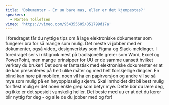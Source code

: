```yaml
---
title: 'Dokumenter - Er uu bare mas, eller er det kjempestas?'
speakers:
  - Morten Tollefsen
vimeo: 'https://vimeo.com/954355605/851799d17a'
---
```


I foredraget får du nyttige tips om å lage elektroniske dokumenter som fungerer bra for så mange som mulig. Det meste vi jobber med er dokumenter, også video, designverktøy som Figma og Slack-meldinger. I foredraget ser vi riktignok mest på tradisjonelle greier som Word, Excel og PowerPoint, men mange prinsipper for UU er de samme uansett hvilket verktøy du bruker! Det som er fantastisk med elektroniske dokumenter er at de kan presenteres på helt ulike måter og med helt forskjellige dingser. En blind kan høre på mobilen, noen vil ha en papirversjon og andre vil se så mye som mulig på en høyoppløselig skjerm. Skal innholdet ditt bli best mulig for flest mulig er det noen enkle grep som betyr mye. Dette bør du lære deg, og ikke er det spesielt vanskelig heller. Det beste med uu er at det du lærer blir nyttig for deg - og alle de du jobber med og for!